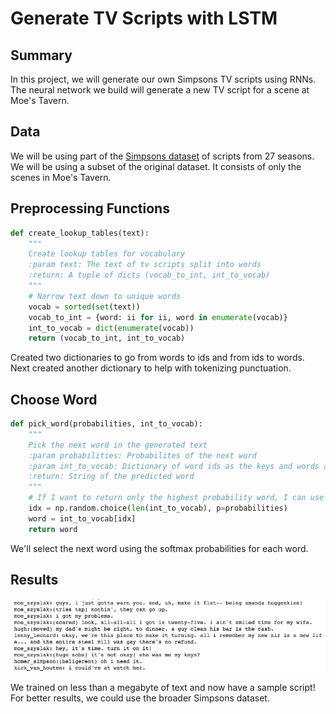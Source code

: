 # Generate TV Scripts with LSTM

## Summary

In this project, we will generate our own Simpsons TV scripts using RNNs. The neural network we build will generate a new TV script for a scene at Moe's Tavern.

## Data

We will be using part of the [Simpsons dataset](https://www.kaggle.com/wcukierski/the-simpsons-by-the-data) of scripts from 27 seasons. We will be using a subset of the original dataset. It consists of only the scenes in Moe's Tavern.

## Preprocessing Functions

```python
def create_lookup_tables(text):
    """
    Create lookup tables for vocabulary
    :param text: The text of tv scripts split into words
    :return: A tuple of dicts (vocab_to_int, int_to_vocab)
    """
    # Narrow text down to unique words
    vocab = sorted(set(text))
    vocab_to_int = {word: ii for ii, word in enumerate(vocab)}
    int_to_vocab = dict(enumerate(vocab))
    return (vocab_to_int, int_to_vocab)
```

Created two dictionaries to go from words to ids and from ids to words. Next created another dictionary to help with tokenizing punctuation.

## Choose Word

```python
def pick_word(probabilities, int_to_vocab):
    """
    Pick the next word in the generated text
    :param probabilities: Probabilites of the next word
    :param int_to_vocab: Dictionary of word ids as the keys and words as the values
    :return: String of the predicted word
    """
    # If I want to return only the highest probability word, I can use idx = np.argmax(probabilities)
    idx = np.random.choice(len(int_to_vocab), p=probabilities)
    word = int_to_vocab[idx]
    return word
```

We'll select the next word using the softmax probabilities for each word.

## Results

![](images/lstm_output.png)

We trained on less than a megabyte of text and now have a sample script! For better results, we could use the broader Simpsons dataset.
